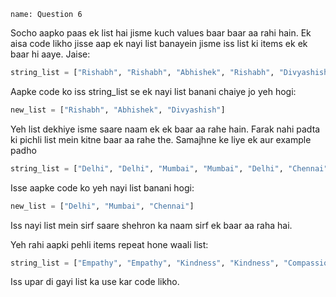 ```ngMeta
name: Question 6

```


Socho aapko paas ek list hai jisme kuch values baar baar aa rahi hain. Ek aisa code likho jisse aap ek nayi list banayein jisme iss list ki items ek ek baar hi aaye. Jaise:

```python
string_list = ["Rishabh", "Rishabh", "Abhishek", "Rishabh", "Divyashish", "Divyashish"]
```

Aapke code ko iss string_list se ek nayi list banani chaiye jo yeh hogi:

```python
new_list = ["Rishabh", "Abhishek", "Divyashish"]
```

Yeh list dekhiye isme saare naam ek ek baar aa rahe hain. Farak nahi padta ki pichli list mein kitne baar aa rahe the. Samajhne ke liye ek aur example padho

```python
string_list = ["Delhi", "Delhi", "Mumbai", "Mumbai", "Delhi", "Chennai", 'Chennai']
```

Isse aapke code ko yeh nayi list banani hogi:

```python
new_list = ["Delhi", "Mumbai", "Chennai"]
```

Iss nayi list mein sirf saare shehron ka naam sirf ek baar aa raha hai.

Yeh rahi aapki pehli items repeat hone waali list:

```python
string_list = ["Empathy", "Empathy", "Kindness", "Kindness", "Compassion", "Humble", "Humble"]
```

Iss upar di gayi list ka use kar code likho.
